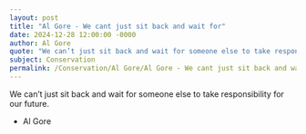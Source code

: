 ```yaml
---
layout: post
title: "Al Gore - We cant just sit back and wait for"
date: 2024-12-28 12:00:00 -0000
author: Al Gore
quote: "We can’t just sit back and wait for someone else to take responsibility for our future."
subject: Conservation
permalink: /Conservation/Al Gore/Al Gore - We cant just sit back and wait for
---
```


We can’t just sit back and wait for someone else to take responsibility for our future.

- Al Gore
